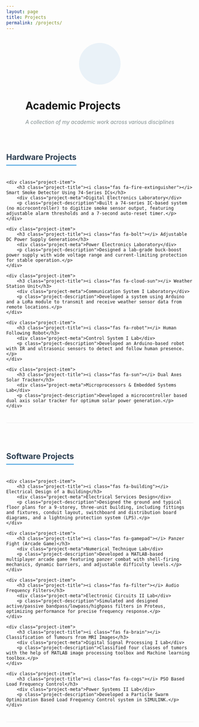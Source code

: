 ```yaml
---
layout: page
title: Projects
permalink: /projects/
---
```


<style>
    .project-category {
        margin-bottom: 3rem;
        padding-bottom: 1.5rem;
        border-bottom: 1px solid #eee;
    }
    
    .project-category h2 {
        color: #2c3e50;
        padding-bottom: 0.5rem;
        margin-bottom: 1.5rem;
        border-bottom: 2px solid #3498db;
        display: inline-block;
    }
    
    .project-item {
        background: #f9f9f9;
        border-radius: 8px;
        padding: 1.5rem;
        margin-bottom: 1.5rem;
        box-shadow: 0 2px 4px rgba(0,0,0,0.1);
        transition: transform 0.3s ease, box-shadow 0.3s ease;
    }
    
    .project-item:hover {
        transform: translateY(-5px);
        box-shadow: 0 5px 15px rgba(0,0,0,0.1);
    }
    
    .project-title {
        color: #2c3e50;
        margin-top: 0;
        display: flex;
        align-items: center;
    }
    
    .project-title i {
        margin-right: 10px;
        color: #3498db;
    }
    
    .project-meta {
        color: #7f8c8d;
        font-style: italic;
        margin-bottom: 0.75rem;
    }
    
    .project-description {
        color: #34495e;
        line-height: 1.6;
    }
    
    .icon-container {
        display: flex;
        justify-content: center;
        margin: 2rem 0;
    }
    
    .category-icon {
        font-size: 2.5rem;
        color: #3498db;
        background: #eaf2f8;
        padding: 1rem;
        border-radius: 50%;
        width: 80px;
        height: 80px;
        display: flex;
        align-items: center;
        justify-content: center;
        margin: 0 auto 1rem;
    }
</style>

<div class="icon-container">
    <div class="text-center">
        <div class="category-icon">
            <i class="fas fa-project-diagram"></i>
        </div>
        <h1>Academic Projects</h1>
        <p class="project-meta">A collection of my academic work across various disciplines</p>
    </div>
</div>

<div class="project-category">
    <h2><i class="fas fa-microchip"></i> Hardware Projects</h2>
    
    <div class="project-item">
        <h3 class="project-title"><i class="fas fa-fire-extinguisher"></i> Smart Smoke Detector Using 74-Series ICs</h3>
        <div class="project-meta">Digital Electronics Laboratory</div>
        <p class="project-description">Built a 74-series IC-based system (no microcontroller) to digitize smoke sensor output, featuring adjustable alarm thresholds and a 7-second auto-reset timer.</p>
    </div>
    
    <div class="project-item">
        <h3 class="project-title"><i class="fas fa-bolt"></i> Adjustable DC Power Supply Generation</h3>
        <div class="project-meta">Power Electronics Laboratory</div>
        <p class="project-description">Designed a lab-grade buck-boost power supply with wide voltage range and current-limiting protection for stable operation.</p>
    </div>
    
    <div class="project-item">
        <h3 class="project-title"><i class="fas fa-cloud-sun"></i> Weather Station Unit</h3>
        <div class="project-meta">Communication System I Laboratory</div>
        <p class="project-description">Developed a system using Arduino and a LoRa module to transmit and receive weather sensor data from remote locations.</p>
    </div>
    
    <div class="project-item">
        <h3 class="project-title"><i class="fas fa-robot"></i> Human Following Robot</h3>
        <div class="project-meta">Control System I Lab</div>
        <p class="project-description">Developed an Arduino-based robot with IR and ultrasonic sensors to detect and follow human presence.</p>
    </div>
    
    <div class="project-item">
        <h3 class="project-title"><i class="fas fa-sun"></i> Dual Axes Solar Tracker</h3>
        <div class="project-meta">Microprocessors & Embedded Systems Lab</div>
        <p class="project-description">Developed a microcontroller based dual axis solar tracker for optimum solar power generation.</p>
    </div>
</div>

<div class="project-category">
    <h2><i class="fas fa-laptop-code"></i> Software Projects</h2>
    
    <div class="project-item">
        <h3 class="project-title"><i class="fas fa-building"></i> Electrical Design of a Building</h3>
        <div class="project-meta">Electrical Services Design</div>
        <p class="project-description">Designed the ground and typical floor plans for a 9-storey, three-unit building, including fittings and fixtures, conduit layout, switchboard and distribution board diagrams, and a lightning protection system (LPS).</p>
    </div>
    
    <div class="project-item">
        <h3 class="project-title"><i class="fas fa-gamepad"></i> Panzer Fight (Arcade Game)</h3>
        <div class="project-meta">Numerical Technique Lab</div>
        <p class="project-description">Developed a MATLAB-based multiplayer arcade game featuring panzer combat with shell-firing mechanics, dynamic barriers, and adjustable difficulty levels.</p>
    </div>
    
    <div class="project-item">
        <h3 class="project-title"><i class="fas fa-filter"></i> Audio Frequency Filters</h3>
        <div class="project-meta">Electronic Circuits II Lab</div>
        <p class="project-description">Simulated and designed active/passive bandpass/lowpass/highpass filters in Proteus, optimizing performance for precise frequency response.</p>
    </div>
    
    <div class="project-item">
        <h3 class="project-title"><i class="fas fa-brain"></i> Classification of Tumours from MRI Images</h3>
        <div class="project-meta">Digital Signal Processing I Lab</div>
        <p class="project-description">Classified four classes of tumors with the help of MATLAB image processing toolbox and Machine learning toolbox.</p>
    </div>
    
    <div class="project-item">
        <h3 class="project-title"><i class="fas fa-cogs"></i> PSO Based Load Frequency Control</h3>
        <div class="project-meta">Power Systems II Lab</div>
        <p class="project-description">Developed a Particle Swarm Optimization Based Load Frequency Control system in SIMULINK.</p>
    </div>
</div>

<script src="https://kit.fontawesome.com/a076d05399.js" crossorigin="anonymous"></script>

